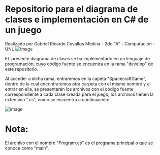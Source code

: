 # Repositorio para el diagrama de clases e implementación en C# de un juego
Realizado por Gabriel Ricardo Cevallos Medina - 2do "A" - Computación - UNL
![image](https://github.com/user-attachments/assets/17e4f34a-671b-4bc1-95bc-b8e44a978700)

EL presente diagrama de clases se ha implementado en un lenguaje de programación, cuyo código fuente se encuentra en la rama "develop" de este repositorio.

Al acceder a dicha rama, entraremos en la capeta "SpacecraftGame", dentro de la cual encontraremos otra carpeta con el mismo nombre y al entrar en ella, se presentarán los archivos con el código fuente correspondiente a cada clase creada para el juego, los archivos tienen la extension ".cs", como se encuentra a continuación:

![image](https://github.com/user-attachments/assets/ec5822ec-9101-45c2-9cb6-8bdfbad76822)

# Nota:
El archivo con el nombre "Program.cs" es el programa principal o que se conoce como "main".
